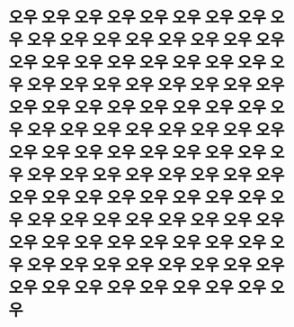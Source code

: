 # 오우 오우 오우 오우 오우 오우 오우 오우 오우 오우 오우 오우 오우 오우 오우 오우 오우 오우 오우 오우 오우 오우 오우 오우 오우 오우 오우 오우 오우 오우 오우 오우 오우 오우 오우 오우 오우 오우 오우 오우 오우 오우 오우 오우 오우 오우 오우 오우 오우 오우 오우 오우 오우 오우 오우 오우 오우 오우 오우 오우 오우 오우 오우 오우 오우 오우 오우 오우 오우 오우 오우 오우 오우 오우 오우 오우 오우 오우 오우 오우 오우 오우 오우 오우 오우 오우 오우 오우 오우 오우 오우 오우 오우 오우 오우 오우 오우 오우 오우 오우 오우 오우 오우 오우 오우 오우 오우 오우 오우 오우 오우 
